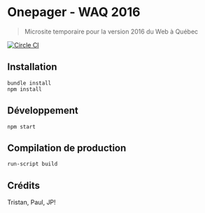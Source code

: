 # Onepager - WAQ 2016

> Microsite temporaire pour la version 2016 du Web à Québec

[![Circle CI](https://circleci.com/gh/webaquebec/webaquebec2016-splash.svg?style=svg)](https://circleci.com/gh/webaquebec/webaquebec2016-splash)

## Installation

    bundle install
    npm install

## Développement

    npm start

## Compilation de production

    run-script build

## Crédits

Tristan, Paul, JP!